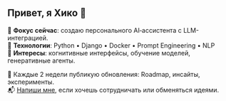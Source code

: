## Привет, я Хико 👋  

🔹 **Фокус сейчас**: создаю персонального AI‑ассистента с LLM-интеграцией.  
🔹 **Технологии**: Python • Django • Docker • Prompt Engineering • NLP  
🔹 **Интересы**: когнитивные интерфейсы, обучение моделей, генеративные агенты.  

📌 Каждые 2 недели публикую обновления: Roadmap, инсайты, эксперименты.  
📬 [Напиши мне](mailto:miqa92@mail.ru), если хочешь сотрудничать или обменяться идеями.
